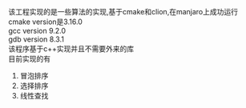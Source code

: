 该工程实现的是一些算法的实现,基于cmake和clion,在manjaro上成功运行  
cmake version是3.16.0  
gcc version 9.2.0  
gdb version 8.3.1   
该程序基于c++实现并且不需要外来的库  
目前实现的有  
1. 冒泡排序
2. 选择排序
3. 线性查找 
